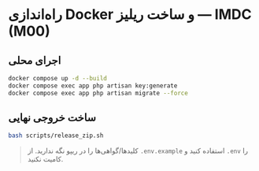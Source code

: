 # راه‌اندازی Docker و ساخت ریلیز — IMDC (M00)

## اجرای محلی
```bash
docker compose up -d --build
docker compose exec app php artisan key:generate
docker compose exec app php artisan migrate --force
```

## ساخت خروجی نهایی
```bash
bash scripts/release_zip.sh
```

> کلیدها/گواهی‌ها را در ریپو نگه ندارید. از `.env.example` استفاده کنید و `.env` را کامیت نکنید.
